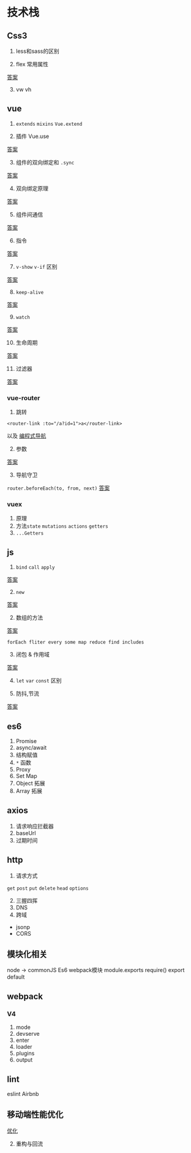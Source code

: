 # 技术栈


## Css3

1. less和sass的区别

2. flex 常用属性

[答案](/css/flex.html)

3. vw vh


## vue

1. `extends`  `mixins` `Vue.extend`


2. 插件 Vue.use

[答案](/vue/plugins.html)

3. 组件的双向绑定和 `.sync`

[答案](/vue/passVal.html)

4. 双向绑定原理

[答案](/vue/v-model.html)

5. 组件间通信

[答案](/vue/passVal.html)

6. 指令

[答案](/vue/directive.html)

7. `v-show` `v-if` 区别

[答案](/vue/base-2.html#效果指令)

8. `keep-alive`

[答案](/vue/keep-alive.html)

9. `watch`

[答案](/vue/watch.html)

10. 生命周期

[答案](/vue/lifeCycle.html#生命周期)

11. 过滤器

[答案](/vue/filter.html#自定义全局过滤器)

### vue-router
1. 跳转

```vue
<router-link :to="/a?id=1">a</router-link>
```
以及 [编程式导航](/vue/router.html#编程式导航)

2. 参数

[答案](/vue/router.html#路由的参数)

3. 导航守卫

`router.beforeEach(to, from, next)`
[答案](/vue/router.html#导航守卫)

### vuex

1. 原理
2. 方法`state`  `mutations` `actions` `getters`
3. `...Getters`

## js
1. `bind` `call` `apply`

[答案](/js/this-fn.html)

2. `new`

[答案](/js/this-fn.html#实现-new)

2. 数组的方法

[答案](/js/array-fn.html#判断数组的方法)

`forEach fliter every some map reduce find includes`

3. 闭包 & 作用域

[答案](/js/closure.html)

4. `let` `var` `const` 区别



5. 防抖,节流

[答案](/js/writeCode.html#防抖)

## es6

1. Promise
2. async/await
3. 结构赋值
4. `*` 函数
5. Proxy
6. Set Map
7. Object 拓展
8. Array 拓展

## axios
1. 请求响应拦截器
2. baseUrl
3. 过期时间

## http
1. 请求方式 

`get` `post` `put` `delete` `head` `options`

2. 三握四挥
3. DNS
4. 跨域
 + jsonp
 + CORS

## 模块化相关
node -> commonJS
Es6
webpack模块
module.exports
require()
export default

## webpack


### V4

1. mode
2. devserve
3. enter
4. loader
5. plugins
6. output


## lint

eslint  Airbnb



## 移动端性能优化

[优化](https://juejin.im/post/5a45d8e2f265da431e1715b9)

2. 重构与回流